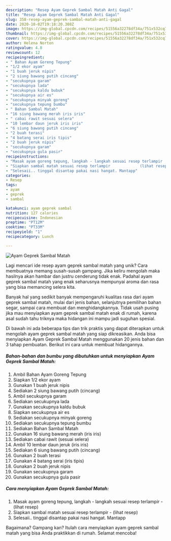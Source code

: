```yaml
---
description: "Resep Ayam Geprek Sambal Matah Anti Gagal"
title: "Resep Ayam Geprek Sambal Matah Anti Gagal"
slug: 358-resep-ayam-geprek-sambal-matah-anti-gagal
date: 2020-10-02T19:18:20.308Z
image: https://img-global.cpcdn.com/recipes/51556a32278df34a/751x532cq70/ayam-geprek-sambal-matah-foto-resep-utama.jpg
thumbnail: https://img-global.cpcdn.com/recipes/51556a32278df34a/751x532cq70/ayam-geprek-sambal-matah-foto-resep-utama.jpg
cover: https://img-global.cpcdn.com/recipes/51556a32278df34a/751x532cq70/ayam-geprek-sambal-matah-foto-resep-utama.jpg
author: Helena Norton
ratingvalue: 4.8
reviewcount: 12
recipeingredient:
- " Bahan Ayam Goreng Tepung"
- "1/2 ekor ayam"
- "1 buah jeruk nipis"
- "2 siung bawang putih cincang"
- "secukupnya garam"
- "secukupnya lada"
- "secukupnya kaldu bubuk"
- "secukupnya air es"
- "secukupnya minyak goreng"
- "secukupnya tepung bumbu"
- " Bahan Sambal Matah"
- "16 siung bawang merah iris iris"
- " cabai rawit sesuai selera"
- "10 lembar daun jeruk iris iris"
- "6 siung bawang putih cincang"
- "2 buah terasi"
- "4 batang serai iris tipis"
- "2 buah jeruk nipis"
- "secukupnya garam"
- "secukupnya gula pasir"
recipeinstructions:
- "Masak ayam goreng tepung, langkah - langkah sesuai resep terlampir             (lihat resep)"
- "Siapkan sambal matah sesuai resep terlampir             (lihat resep)"
- "Selesaii.. tinggal disantap pakai nasi hangat. Mantapp"
categories:
- Resep
tags:
- ayam
- geprek
- sambal

katakunci: ayam geprek sambal 
nutrition: 127 calories
recipecuisine: Indonesian
preptime: "PT12M"
cooktime: "PT33M"
recipeyield: "1"
recipecategory: Lunch

---
```



![Ayam Geprek Sambal Matah](https://img-global.cpcdn.com/recipes/51556a32278df34a/751x532cq70/ayam-geprek-sambal-matah-foto-resep-utama.jpg)

Lagi mencari ide resep ayam geprek sambal matah yang unik? Cara membuatnya memang susah-susah gampang. Jika keliru mengolah maka hasilnya akan hambar dan justru cenderung tidak enak. Padahal ayam geprek sambal matah yang enak seharusnya mempunyai aroma dan rasa yang bisa memancing selera kita.

Banyak hal yang sedikit banyak mempengaruhi kualitas rasa dari ayam geprek sambal matah, mulai dari jenis bahan, selanjutnya pemilihan bahan segar, sampai cara membuat dan menghidangkannya. Tidak usah pusing jika mau menyiapkan ayam geprek sambal matah enak di rumah, karena asal sudah tahu triknya maka hidangan ini mampu jadi suguhan spesial.




Di bawah ini ada beberapa tips dan trik praktis yang dapat diterapkan untuk mengolah ayam geprek sambal matah yang siap dikreasikan. Anda bisa menyiapkan Ayam Geprek Sambal Matah menggunakan 20 jenis bahan dan 3 tahap pembuatan. Berikut ini cara untuk membuat hidangannya.

<!--inarticleads1-->

##### Bahan-bahan dan bumbu yang dibutuhkan untuk menyiapkan Ayam Geprek Sambal Matah:

1. Ambil  Bahan Ayam Goreng Tepung
1. Siapkan 1/2 ekor ayam
1. Gunakan 1 buah jeruk nipis
1. Sediakan 2 siung bawang putih (cincang)
1. Ambil secukupnya garam
1. Sediakan secukupnya lada
1. Gunakan secukupnya kaldu bubuk
1. Siapkan secukupnya air es
1. Sediakan secukupnya minyak goreng
1. Sediakan secukupnya tepung bumbu
1. Sediakan  Bahan Sambal Matah
1. Gunakan 16 siung bawang merah (iris iris)
1. Sediakan  cabai rawit (sesuai selera)
1. Ambil 10 lembar daun jeruk (iris iris)
1. Sediakan 6 siung bawang putih (cincang)
1. Gunakan 2 buah terasi
1. Gunakan 4 batang serai (iris tipis)
1. Gunakan 2 buah jeruk nipis
1. Gunakan secukupnya garam
1. Gunakan secukupnya gula pasir




<!--inarticleads2-->

##### Cara menyiapkan Ayam Geprek Sambal Matah:

1. Masak ayam goreng tepung, langkah - langkah sesuai resep terlampir -             (lihat resep)
1. Siapkan sambal matah sesuai resep terlampir -             (lihat resep)
1. Selesaii.. tinggal disantap pakai nasi hangat. Mantapp




Bagaimana? Gampang kan? Itulah cara menyiapkan ayam geprek sambal matah yang bisa Anda praktikkan di rumah. Selamat mencoba!
